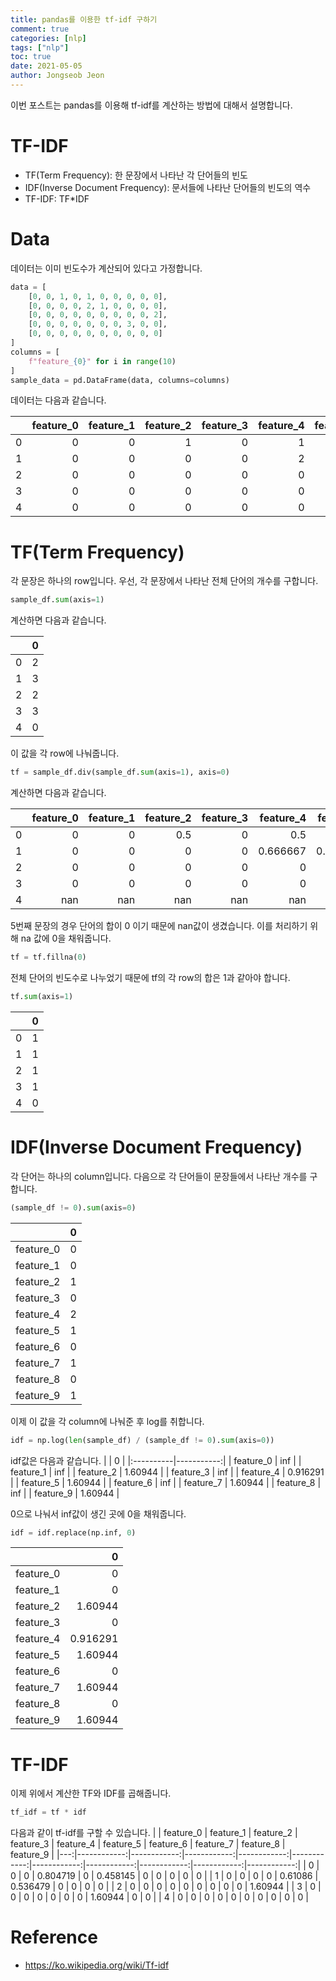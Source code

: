 ```yaml
---
title: pandas를 이용한 tf-idf 구하기
comment: true
categories: [nlp]
tags: ["nlp"]
toc: true
date: 2021-05-05
author: Jongseob Jeon
---
```


이번 포스트는 pandas를 이용해 tf-idf를 계산하는 방법에 대해서 설명합니다.

# TF-IDF
- TF(Term Frequency): 한 문장에서 나타난 각 단어들의 빈도
- IDF(Inverse Document Frequency): 문서들에 나타난 단어들의 빈도의 역수
- TF-IDF: TF*IDF


# Data
데이터는 이미 빈도수가 계산되어 있다고 가정합니다.
```python
data = [
    [0, 0, 1, 0, 1, 0, 0, 0, 0, 0],
    [0, 0, 0, 0, 2, 1, 0, 0, 0, 0],
    [0, 0, 0, 0, 0, 0, 0, 0, 0, 2],
    [0, 0, 0, 0, 0, 0, 0, 3, 0, 0],
    [0, 0, 0, 0, 0, 0, 0, 0, 0, 0]
]
columns = [
    f"feature_{0}" for i in range(10)
]
sample_data = pd.DataFrame(data, columns=columns)
```

데이터는 다음과 같습니다.

|    |   feature_0 |   feature_1 |   feature_2 |   feature_3 |   feature_4 |   feature_5 |   feature_6 |   feature_7 |   feature_8 |   feature_9 |
|---:|------------:|------------:|------------:|------------:|------------:|------------:|------------:|------------:|------------:|------------:|
|  0 |           0 |           0 |           1 |           0 |           1 |           0 |           0 |           0 |           0 |           0 |
|  1 |           0 |           0 |           0 |           0 |           2 |           1 |           0 |           0 |           0 |           0 |
|  2 |           0 |           0 |           0 |           0 |           0 |           0 |           0 |           0 |           0 |           2 |
|  3 |           0 |           0 |           0 |           0 |           0 |           0 |           0 |           3 |           0 |           0 |
|  4 |           0 |           0 |           0 |           0 |           0 |           0 |           0 |           0 |           0 |           0 |

# TF(Term Frequency)
각 문장은 하나의 row입니다.
우선, 각 문장에서 나타난 전체 단어의 개수를 구합니다.
```python
sample_df.sum(axis=1)
```
계산하면 다음과 같습니다.

|    |   0 |
|---:|----:|
|  0 |   2 |
|  1 |   3 |
|  2 |   2 |
|  3 |   3 |
|  4 |   0 |

이 값을 각 row에 나눠줍니다.
```python
tf = sample_df.div(sample_df.sum(axis=1), axis=0)
```

계산하면 다음과 같습니다.

|    |   feature_0 |   feature_1 |   feature_2 |   feature_3 |   feature_4 |   feature_5 |   feature_6 |   feature_7 |   feature_8 |   feature_9 |
|---:|------------:|------------:|------------:|------------:|------------:|------------:|------------:|------------:|------------:|------------:|
|  0 |           0 |           0 |         0.5 |           0 |    0.5      |    0        |           0 |           0 |           0 |           0 |
|  1 |           0 |           0 |         0   |           0 |    0.666667 |    0.333333 |           0 |           0 |           0 |           0 |
|  2 |           0 |           0 |         0   |           0 |    0        |    0        |           0 |           0 |           0 |           1 |
|  3 |           0 |           0 |         0   |           0 |    0        |    0        |           0 |           1 |           0 |           0 |
|  4 |         nan |         nan |       nan   |         nan |  nan        |  nan        |         nan |         nan |         nan |         nan |

5번째 문장의 경우 단어의 합이 0 이기 때문에 nan값이 생겼습니다.
이를 처리하기 위해 na 값에 0을 채워줍니다.

```python
tf = tf.fillna(0)
```

전체 단어의 빈도수로 나누었기 때문에 tf의 각 row의 합은 1과 같아야 합니다.
```python
tf.sum(axis=1)
```

|    |   0 |
|---:|----:|
|  0 |   1 |
|  1 |   1 |
|  2 |   1 |
|  3 |   1 |
|  4 |   0 |

# IDF(Inverse Document Frequency)
각 단어는 하나의 column입니다.
다음으로 각 단어들이 문장들에서 나타난 개수를 구합니다.
```python
(sample_df != 0).sum(axis=0)
```

|           |   0 |
|:----------|----:|
| feature_0 |   0 |
| feature_1 |   0 |
| feature_2 |   1 |
| feature_3 |   0 |
| feature_4 |   2 |
| feature_5 |   1 |
| feature_6 |   0 |
| feature_7 |   1 |
| feature_8 |   0 |
| feature_9 |   1 |

이제 이 값을 각 column에 나눠준 후 log를 취합니다.
```python
idf = np.log(len(sample_df) / (sample_df != 0).sum(axis=0))
```

idf값은 다음과 같습니다.
|           |          0 |
|:----------|-----------:|
| feature_0 | inf        |
| feature_1 | inf        |
| feature_2 |   1.60944  |
| feature_3 | inf        |
| feature_4 |   0.916291 |
| feature_5 |   1.60944  |
| feature_6 | inf        |
| feature_7 |   1.60944  |
| feature_8 | inf        |
| feature_9 |   1.60944  |

0으로 나눠서 inf값이 생긴 곳에 0을 채워줍니다.
```python
idf = idf.replace(np.inf, 0)
```

|           |        0 |
|:----------|---------:|
| feature_0 | 0        |
| feature_1 | 0        |
| feature_2 | 1.60944  |
| feature_3 | 0        |
| feature_4 | 0.916291 |
| feature_5 | 1.60944  |
| feature_6 | 0        |
| feature_7 | 1.60944  |
| feature_8 | 0        |
| feature_9 | 1.60944  |

# TF-IDF
이제 위에서 계산한 TF와 IDF를 곱해줍니다.
```python
tf_idf = tf * idf
```

다음과 같이 tf-idf를 구할 수 있습니다.
|    |   feature_0 |   feature_1 |   feature_2 |   feature_3 |   feature_4 |   feature_5 |   feature_6 |   feature_7 |   feature_8 |   feature_9 |
|---:|------------:|------------:|------------:|------------:|------------:|------------:|------------:|------------:|------------:|------------:|
|  0 |           0 |           0 |    0.804719 |           0 |    0.458145 |    0        |           0 |     0       |           0 |     0       |
|  1 |           0 |           0 |    0        |           0 |    0.61086  |    0.536479 |           0 |     0       |           0 |     0       |
|  2 |           0 |           0 |    0        |           0 |    0        |    0        |           0 |     0       |           0 |     1.60944 |
|  3 |           0 |           0 |    0        |           0 |    0        |    0        |           0 |     1.60944 |           0 |     0       |
|  4 |           0 |           0 |    0        |           0 |    0        |    0        |           0 |     0       |           0 |     0       |



# Reference
- https://ko.wikipedia.org/wiki/Tf-idf